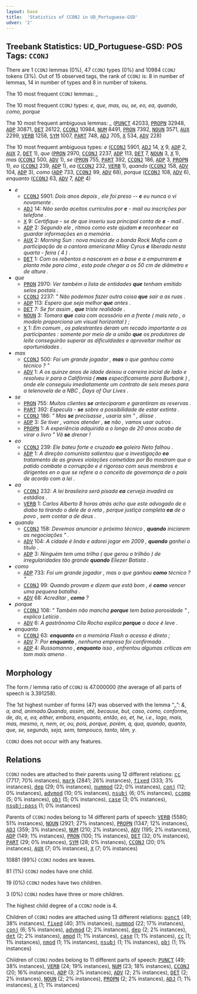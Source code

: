 ```yaml
---
layout: base
title:  'Statistics of CCONJ in UD_Portuguese-GSD'
udver: '2'
---
```


## Treebank Statistics: UD_Portuguese-GSD: POS Tags: `CCONJ`

There are 1 `CCONJ` lemmas (0%), 47 `CCONJ` types (0%) and 10984 `CCONJ` tokens (3%).
Out of 15 observed tags, the rank of `CCONJ` is: 8 in number of lemmas, 14 in number of types and 8 in number of tokens.

The 10 most frequent `CCONJ` lemmas: <em>_</em>

The 10 most frequent `CCONJ` types:  <em>e, que, mas, ou, se, eo, ea, quando, como, porque</em>

The 10 most frequent ambiguous lemmas: <em>_</em> (<tt><a href="pt_gsd-pos-PUNCT.html">PUNCT</a></tt> 42033, <tt><a href="pt_gsd-pos-PROPN.html">PROPN</a></tt> 32948, <tt><a href="pt_gsd-pos-ADP.html">ADP</a></tt> 30871, <tt><a href="pt_gsd-pos-DET.html">DET</a></tt> 26122, <tt><a href="pt_gsd-pos-CCONJ.html">CCONJ</a></tt> 10984, <tt><a href="pt_gsd-pos-NUM.html">NUM</a></tt> 8491, <tt><a href="pt_gsd-pos-PRON.html">PRON</a></tt> 7392, <tt><a href="pt_gsd-pos-NOUN.html">NOUN</a></tt> 3571, <tt><a href="pt_gsd-pos-AUX.html">AUX</a></tt> 2299, <tt><a href="pt_gsd-pos-VERB.html">VERB</a></tt> 1258, <tt><a href="pt_gsd-pos-SYM.html">SYM</a></tt> 1007, <tt><a href="pt_gsd-pos-PART.html">PART</a></tt> 748, <tt><a href="pt_gsd-pos-ADJ.html">ADJ</a></tt> 705, <tt><a href="pt_gsd-pos-X.html">X</a></tt> 534, <tt><a href="pt_gsd-pos-ADV.html">ADV</a></tt> 228)

The 10 most frequent ambiguous types:  <em>e</em> (<tt><a href="pt_gsd-pos-CCONJ.html">CCONJ</a></tt> 5901, <tt><a href="pt_gsd-pos-ADJ.html">ADJ</a></tt> 14, <tt><a href="pt_gsd-pos-X.html">X</a></tt> 9, <tt><a href="pt_gsd-pos-ADP.html">ADP</a></tt> 2, <tt><a href="pt_gsd-pos-AUX.html">AUX</a></tt> 2, <tt><a href="pt_gsd-pos-DET.html">DET</a></tt> 1), <em>que</em> (<tt><a href="pt_gsd-pos-PRON.html">PRON</a></tt> 2970, <tt><a href="pt_gsd-pos-CCONJ.html">CCONJ</a></tt> 2237, <tt><a href="pt_gsd-pos-ADP.html">ADP</a></tt> 113, <tt><a href="pt_gsd-pos-DET.html">DET</a></tt> 7, <tt><a href="pt_gsd-pos-NOUN.html">NOUN</a></tt> 3, <tt><a href="pt_gsd-pos-X.html">X</a></tt> 1), <em>mas</em> (<tt><a href="pt_gsd-pos-CCONJ.html">CCONJ</a></tt> 500, <tt><a href="pt_gsd-pos-ADV.html">ADV</a></tt> 1), <em>se</em> (<tt><a href="pt_gsd-pos-PRON.html">PRON</a></tt> 755, <tt><a href="pt_gsd-pos-PART.html">PART</a></tt> 392, <tt><a href="pt_gsd-pos-CCONJ.html">CCONJ</a></tt> 186, <tt><a href="pt_gsd-pos-ADP.html">ADP</a></tt> 3, <tt><a href="pt_gsd-pos-PROPN.html">PROPN</a></tt> 1), <em>eo</em> (<tt><a href="pt_gsd-pos-CCONJ.html">CCONJ</a></tt> 239, <tt><a href="pt_gsd-pos-ADP.html">ADP</a></tt> 1), <em>ea</em> (<tt><a href="pt_gsd-pos-CCONJ.html">CCONJ</a></tt> 232, <tt><a href="pt_gsd-pos-VERB.html">VERB</a></tt> 1), <em>quando</em> (<tt><a href="pt_gsd-pos-CCONJ.html">CCONJ</a></tt> 158, <tt><a href="pt_gsd-pos-ADV.html">ADV</a></tt> 104, <tt><a href="pt_gsd-pos-ADP.html">ADP</a></tt> 3), <em>como</em> (<tt><a href="pt_gsd-pos-ADP.html">ADP</a></tt> 733, <tt><a href="pt_gsd-pos-CCONJ.html">CCONJ</a></tt> 99, <tt><a href="pt_gsd-pos-ADV.html">ADV</a></tt> 68), <em>porque</em> (<tt><a href="pt_gsd-pos-CCONJ.html">CCONJ</a></tt> 108, <tt><a href="pt_gsd-pos-ADV.html">ADV</a></tt> 6), <em>enquanto</em> (<tt><a href="pt_gsd-pos-CCONJ.html">CCONJ</a></tt> 63, <tt><a href="pt_gsd-pos-ADV.html">ADV</a></tt> 7, <tt><a href="pt_gsd-pos-ADP.html">ADP</a></tt> 4)


* <em>e</em>
  * <tt><a href="pt_gsd-pos-CCONJ.html">CCONJ</a></tt> 5901: <em>Dois anos depois , ele foi preso -- <b>e</b> eu nunca o vi novamente .</em>
  * <tt><a href="pt_gsd-pos-ADJ.html">ADJ</a></tt> 14: <em>Não serão aceitos currículos por <b>e</b> - mail ou inscrições por telefone .</em>
  * <tt><a href="pt_gsd-pos-X.html">X</a></tt> 9: <em>Certifique - se de que inseriu sua principal conta de <b>e</b> - mail .</em>
  * <tt><a href="pt_gsd-pos-ADP.html">ADP</a></tt> 2: <em>Segundo ele , ritmos como este ajudam <b>e</b> reconhecer ea guardar informações en a memória .</em>
  * <tt><a href="pt_gsd-pos-AUX.html">AUX</a></tt> 2: <em>Morning Sun : nova música de a banda Rock Mafia com a participação de a cantora americana Miley Cyrus <b>e</b> liberada nesta quarta - feira ( 4 ) .</em>
  * <tt><a href="pt_gsd-pos-DET.html">DET</a></tt> 1: <em>Com os rebentos a nascerem en a base e a empurrarem <b>e</b> planta mãe para cima , esta pode chegar a os 50 cm de diâmetro e de altura .</em>
* <em>que</em>
  * <tt><a href="pt_gsd-pos-PRON.html">PRON</a></tt> 2970: <em>Ver também a lista de entidades <b>que</b> tenham emitido selos postais .</em>
  * <tt><a href="pt_gsd-pos-CCONJ.html">CCONJ</a></tt> 2237: <em>" Não podemos fazer outra coisa <b>que</b> sair a as ruas .</em>
  * <tt><a href="pt_gsd-pos-ADP.html">ADP</a></tt> 113: <em>Espero que seja melhor <b>que</b> antes .</em>
  * <tt><a href="pt_gsd-pos-DET.html">DET</a></tt> 7: <em>Se for assim , <b>que</b> triste realidade .</em>
  * <tt><a href="pt_gsd-pos-NOUN.html">NOUN</a></tt> 3: <em>Tomara <b>que</b> caia com acessório en a frente ( mais reto , o modelo proporciona um visual horizontal ) ;</em>
  * <tt><a href="pt_gsd-pos-X.html">X</a></tt> 1: <em>Em comum , os palestrantes deram um recado importante a os participantes : somente por meio de a união <b>que</b> os produtores de leite conseguirão superar as dificuldades e aproveitar melhor as oportunidades .</em>
* <em>mas</em>
  * <tt><a href="pt_gsd-pos-CCONJ.html">CCONJ</a></tt> 500: <em>Foi um grande jogador , <b>mas</b> o que ganhou como técnico ? "</em>
  * <tt><a href="pt_gsd-pos-ADV.html">ADV</a></tt> 1: <em>A os quinze anos de idade deixou a carreira inicial de lado e resolveu ir para a Califórnia ( <b>mas</b> especificamente para Burbank ) , onde ele conseguiu imediatamente um contrato de seis meses para a telenovela de a NBC , Days of Our Lives .</em>
* <em>se</em>
  * <tt><a href="pt_gsd-pos-PRON.html">PRON</a></tt> 755: <em>Muitos clientes <b>se</b> anteciparam e garantiram as reservas .</em>
  * <tt><a href="pt_gsd-pos-PART.html">PART</a></tt> 392: <em>Especula - <b>se</b> sobre a possibilidade de estar extinta .</em>
  * <tt><a href="pt_gsd-pos-CCONJ.html">CCONJ</a></tt> 186: <em>" Mas <b>se</b> precisasse , usaria sim " , diisse .</em>
  * <tt><a href="pt_gsd-pos-ADP.html">ADP</a></tt> 3: <em>Se tiver , vamos atender , <b>se</b> não , vamos usar outros .</em>
  * <tt><a href="pt_gsd-pos-PROPN.html">PROPN</a></tt> 1: <em>A experiência adquirida a o longo de 20 anos acaba de virar o livro " Vá <b>se</b> drenar !</em>
* <em>eo</em>
  * <tt><a href="pt_gsd-pos-CCONJ.html">CCONJ</a></tt> 239: <em>Ele bateu forte e cruzado <b>eo</b> goleiro Neto falhou .</em>
  * <tt><a href="pt_gsd-pos-ADP.html">ADP</a></tt> 1: <em>A direção comunista salientou que a investigação <b>eo</b> tratamento de as graves violações cometidas por Bo mostram que o patido combate a corrupção e é rigoroso com seus membros e dirigentes en o que se refere a o conceito de governança de o país de acordo com a lei .</em>
* <em>ea</em>
  * <tt><a href="pt_gsd-pos-CCONJ.html">CCONJ</a></tt> 232: <em>A lei brasileira será pisada <b>ea</b> cerveja invadirá os estádios .</em>
  * <tt><a href="pt_gsd-pos-VERB.html">VERB</a></tt> 1: <em>Carlos Alberto 8 horas atrás acho que este advogado de o diabo ta tirando o dele de a reta , porque justiça completa <b>ea</b> de o povo , sem contar a de deus .</em>
* <em>quando</em>
  * <tt><a href="pt_gsd-pos-CCONJ.html">CCONJ</a></tt> 158: <em>Devemos anunciar o próximo técnico , <b>quando</b> iniciarem as negociações " .</em>
  * <tt><a href="pt_gsd-pos-ADV.html">ADV</a></tt> 104: <em>A cidade é linda e adorei jogar em 2009 , <b>quando</b> ganhei o título .</em>
  * <tt><a href="pt_gsd-pos-ADP.html">ADP</a></tt> 3: <em>Ninguém tem uma trilha ( que gerou o trilhão ) de irregularidades tão grande <b>quando</b> Eliezer Batista .</em>
* <em>como</em>
  * <tt><a href="pt_gsd-pos-ADP.html">ADP</a></tt> 733: <em>Foi um grande jogador , mas o que ganhou <b>como</b> técnico ? "</em>
  * <tt><a href="pt_gsd-pos-CCONJ.html">CCONJ</a></tt> 99: <em>Quando provam e dizem que está bom , é <b>como</b> vencer uma pequena batalha .</em>
  * <tt><a href="pt_gsd-pos-ADV.html">ADV</a></tt> 68: <em>Acreditar , <b>como</b> ?</em>
* <em>porque</em>
  * <tt><a href="pt_gsd-pos-CCONJ.html">CCONJ</a></tt> 108: <em>" Também não mancha <b>porque</b> tem baixa porosidade " , explica Letícia .</em>
  * <tt><a href="pt_gsd-pos-ADV.html">ADV</a></tt> 6: <em>A gastrônoma Cila Rocha explica <b>porque</b> o doce é leve .</em>
* <em>enquanto</em>
  * <tt><a href="pt_gsd-pos-CCONJ.html">CCONJ</a></tt> 63: <em><b>enquanto</b> en a memória Flash o acesso é direto ;</em>
  * <tt><a href="pt_gsd-pos-ADV.html">ADV</a></tt> 7: <em>Por <b>enquanto</b> , nenhuma empresa foi confirmada .</em>
  * <tt><a href="pt_gsd-pos-ADP.html">ADP</a></tt> 4: <em>Russomanno , <b>enquanto</b> isso , enfrentou algumas críticas em tom mais ameno .</em>

## Morphology

The form / lemma ratio of `CCONJ` is 47.000000 (the average of all parts of speech is 3.391258).

The 1st highest number of forms (47) was observed with the lemma “_”: <em>&amp;, a, and, animado.Quando, assim, até, because, but, caso, como, conforme, de, do, e, ea, either, embora, enquanto, então, eo, et, he, i.e., logo, mais, mas, mesmo, n, nem, or, ou, pois, porque, porém, q, qua, quando, quanto, que, se, segundo, seja, sem, tampouco, tanto, têm, y</em>.

`CCONJ` does not occur with any features.


## Relations

`CCONJ` nodes are attached to their parents using 12 different relations: <tt><a href="pt_gsd-dep-cc.html">cc</a></tt> (7717; 70% instances), <tt><a href="pt_gsd-dep-mark.html">mark</a></tt> (2841; 26% instances), <tt><a href="pt_gsd-dep-fixed.html">fixed</a></tt> (333; 3% instances), <tt><a href="pt_gsd-dep-dep.html">dep</a></tt> (29; 0% instances), <tt><a href="pt_gsd-dep-nummod.html">nummod</a></tt> (22; 0% instances), <tt><a href="pt_gsd-dep-conj.html">conj</a></tt> (12; 0% instances), <tt><a href="pt_gsd-dep-advmod.html">advmod</a></tt> (10; 0% instances), <tt><a href="pt_gsd-dep-nsubj.html">nsubj</a></tt> (6; 0% instances), <tt><a href="pt_gsd-dep-ccomp.html">ccomp</a></tt> (5; 0% instances), <tt><a href="pt_gsd-dep-obj.html">obj</a></tt> (5; 0% instances), <tt><a href="pt_gsd-dep-case.html">case</a></tt> (3; 0% instances), <tt><a href="pt_gsd-dep-nsubj-pass.html">nsubj:pass</a></tt> (1; 0% instances)

Parents of `CCONJ` nodes belong to 14 different parts of speech: <tt><a href="pt_gsd-pos-VERB.html">VERB</a></tt> (5580; 51% instances), <tt><a href="pt_gsd-pos-NOUN.html">NOUN</a></tt> (2921; 27% instances), <tt><a href="pt_gsd-pos-PROPN.html">PROPN</a></tt> (1347; 12% instances), <tt><a href="pt_gsd-pos-ADJ.html">ADJ</a></tt> (359; 3% instances), <tt><a href="pt_gsd-pos-NUM.html">NUM</a></tt> (210; 2% instances), <tt><a href="pt_gsd-pos-ADV.html">ADV</a></tt> (195; 2% instances), <tt><a href="pt_gsd-pos-ADP.html">ADP</a></tt> (149; 1% instances), <tt><a href="pt_gsd-pos-PRON.html">PRON</a></tt> (100; 1% instances), <tt><a href="pt_gsd-pos-DET.html">DET</a></tt> (32; 0% instances), <tt><a href="pt_gsd-pos-PART.html">PART</a></tt> (29; 0% instances), <tt><a href="pt_gsd-pos-SYM.html">SYM</a></tt> (28; 0% instances), <tt><a href="pt_gsd-pos-CCONJ.html">CCONJ</a></tt> (20; 0% instances), <tt><a href="pt_gsd-pos-AUX.html">AUX</a></tt> (7; 0% instances), <tt><a href="pt_gsd-pos-X.html">X</a></tt> (7; 0% instances)

10881 (99%) `CCONJ` nodes are leaves.

81 (1%) `CCONJ` nodes have one child.

19 (0%) `CCONJ` nodes have two children.

3 (0%) `CCONJ` nodes have three or more children.

The highest child degree of a `CCONJ` node is 4.

Children of `CCONJ` nodes are attached using 13 different relations: <tt><a href="pt_gsd-dep-punct.html">punct</a></tt> (49; 38% instances), <tt><a href="pt_gsd-dep-fixed.html">fixed</a></tt> (40; 31% instances), <tt><a href="pt_gsd-dep-nummod.html">nummod</a></tt> (22; 17% instances), <tt><a href="pt_gsd-dep-conj.html">conj</a></tt> (6; 5% instances), <tt><a href="pt_gsd-dep-advmod.html">advmod</a></tt> (2; 2% instances), <tt><a href="pt_gsd-dep-dep.html">dep</a></tt> (2; 2% instances), <tt><a href="pt_gsd-dep-det.html">det</a></tt> (2; 2% instances), <tt><a href="pt_gsd-dep-amod.html">amod</a></tt> (1; 1% instances), <tt><a href="pt_gsd-dep-case.html">case</a></tt> (1; 1% instances), <tt><a href="pt_gsd-dep-cc.html">cc</a></tt> (1; 1% instances), <tt><a href="pt_gsd-dep-nmod.html">nmod</a></tt> (1; 1% instances), <tt><a href="pt_gsd-dep-nsubj.html">nsubj</a></tt> (1; 1% instances), <tt><a href="pt_gsd-dep-obj.html">obj</a></tt> (1; 1% instances)

Children of `CCONJ` nodes belong to 11 different parts of speech: <tt><a href="pt_gsd-pos-PUNCT.html">PUNCT</a></tt> (49; 38% instances), <tt><a href="pt_gsd-pos-VERB.html">VERB</a></tt> (24; 19% instances), <tt><a href="pt_gsd-pos-NUM.html">NUM</a></tt> (23; 18% instances), <tt><a href="pt_gsd-pos-CCONJ.html">CCONJ</a></tt> (20; 16% instances), <tt><a href="pt_gsd-pos-ADP.html">ADP</a></tt> (3; 2% instances), <tt><a href="pt_gsd-pos-ADV.html">ADV</a></tt> (2; 2% instances), <tt><a href="pt_gsd-pos-DET.html">DET</a></tt> (2; 2% instances), <tt><a href="pt_gsd-pos-NOUN.html">NOUN</a></tt> (2; 2% instances), <tt><a href="pt_gsd-pos-PROPN.html">PROPN</a></tt> (2; 2% instances), <tt><a href="pt_gsd-pos-ADJ.html">ADJ</a></tt> (1; 1% instances), <tt><a href="pt_gsd-pos-X.html">X</a></tt> (1; 1% instances)

